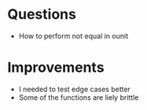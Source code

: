 # Questions

- How to perform not equal in ounit

# Improvements

- I needed to test edge cases better
- Some of the functions are liely brittle
